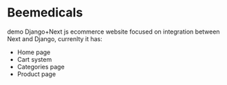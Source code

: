 # Beemedicals
demo Django+Next js ecommerce website focused on integration between Next and Django, currenlty it has:
* Home page 
* Cart system
* Categories page
* Product page
